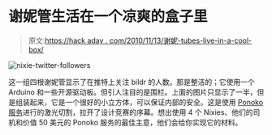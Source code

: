 # 谢妮管生活在一个凉爽的盒子里

> 原文:[https://hack aday . com/2010/11/13/谢妮-tubes-live-in-a-cool-box/](https://hackaday.com/2010/11/13/nixie-tubes-live-in-a-cool-box/)

![](../Images/4902513f0d43ae161bcfe89d7796e7a9.png "nixie-twitter-followers")

这一组四根谢妮管显示了在推特上关注 bildr 的人数。那是整洁的；它使用一个 Arduino 和一些开源驱动板。但引人注目的是围栏。上面的图片只显示了一半，但是组装起来，它是一个很好的小立方体，可以保证内部的安全。这是使用 [Ponoko 服务](http://www.ponoko.com/)进行的激光切割，拉开了设计竞赛的序幕。想出使用 4 个 Nixies、他们的司机和价值 50 美元的 Ponoko 服务的最佳主意，他们会给你实现它的材料。